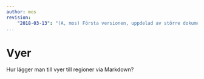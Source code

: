 ```yaml
---
author: mos
revision:
    "2018-03-13": "(A, mos) Första versionen, uppdelad av större dokument."
...
```

Vyer
==================================

Hur lägger man till vyer till regioner via Markdown?
